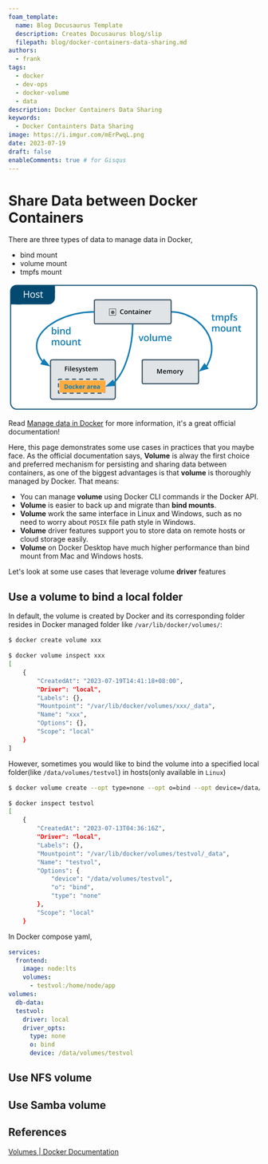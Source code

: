 ```yaml
---
foam_template:
  name: Blog Docusaurus Template
  description: Creates Docusaurus blog/slip
  filepath: blog/docker-containers-data-sharing.md
authors:
  - frank
tags:
  - docker
  - dev-ops
  - docker-volume
  - data
description: Docker Containers Data Sharing
keywords:
  - Docker Containters Data Sharing
image: https://i.imgur.com/mErPwqL.png
date: 2023-07-19
draft: false
enableComments: true # for Gisqus
---
```


# Share Data between Docker Containers

There are three types of data to manage data in Docker,

- bind mount
- volume mount
- tmpfs mount

![](../img/types-of-mounts-volume.png)

Read [Manage data in Docker](https://docs.docker.com/storage/) for more information, it's a great official documentation!

Here, this page demonstrates some use cases in practices that you maybe face. As the official documentation says, **Volume** is alway the first choice and preferred mechanism for persisting and sharing data between containers, as one of the biggest advantages is that **volume** is thoroughly managed by Docker. That means:

- You can manage **volume** using Docker CLI commands ir the Docker API.
- **Volume** is easier to back up and migrate than **bind mounts**.
- **Volume** work the same interface in Linux and Windows, such as no need to worry about `POSIX` file path style in Windows.
- **Volume** driver features support you to store data on remote hosts or cloud storage easily.
- **Volume** on Docker Desktop have much higher performance than bind mount from Mac and Windows hosts.

Let's look at some use cases that leverage volume **driver** features

## Use a volume to bind a local folder

In default, the volume is created by Docker and its corresponding folder resides in Docker managed folder like `/var/lib/docker/volumes/`:

```sh
$ docker create volume xxx
```

```sh
$ docker volume inspect xxx
[
    {
        "CreatedAt": "2023-07-19T14:41:18+08:00",
        "Driver": "local",
        "Labels": {},
        "Mountpoint": "/var/lib/docker/volumes/xxx/_data",
        "Name": "xxx",
        "Options": {},
        "Scope": "local"
    }
]
```

However, sometimes you would like to bind the volume into a specified local folder(like `/data/volumes/testvol`) in hosts(only available in `Linux`)

```sh
$ docker volume create --opt type=none --opt o=bind --opt device=/data/volumes/testvol testvol
```

```sh
$ docker inspect testvol
[
    {
        "CreatedAt": "2023-07-13T04:36:16Z",
        "Driver": "local",
        "Labels": {},
        "Mountpoint": "/var/lib/docker/volumes/testvol/_data",
        "Name": "testvol",
        "Options": {
            "device": "/data/volumes/testvol",
            "o": "bind",
            "type": "none"
        },
        "Scope": "local"
    }
```

In Docker compose yaml,

```yml
services:
  frontend:
    image: node:lts
    volumes:
      - testvol:/home/node/app
volumes:
  db-data:
  testvol:
    driver: local
    driver_opts:
      type: none
      o: bind
      device: /data/volumes/testvol
```

## Use NFS volume

## Use Samba volume

## References

[Volumes | Docker Documentation](https://docs.docker.com/storage/volumes/#share-data-between-machines)